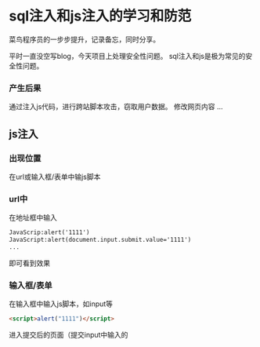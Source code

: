 # sql注入和js注入的学习和防范

菜鸟程序员的一步步提升，记录备忘，同时分享。

平时一直没空写blog，今天项目上处理安全性问题。
sql注入和js是极为常见的安全性问题。

### 产生后果

通过注入js代码，进行跨站脚本攻击，窃取用户数据。
修改网页内容
...

## js注入

### 出现位置

在url或输入框/表单中输js脚本

### url中
在地址框中输入
```markdown
JavaScrip:alert('1111')
JavaScript:alert(document.input.submit.value='1111')
...
```
即可看到效果

### 输入框/表单
在输入框中输入js脚本，如input等
```markdown
<script>alert("1111")</script> 
```
进入提交后的页面（提交input中输入的<script>到数据库,网页再从数据库请求数据显示在界面上，执行js），即可看到效果

## sql注入

##出现情况
拼接在sql查询语句后，查出数据库数据

